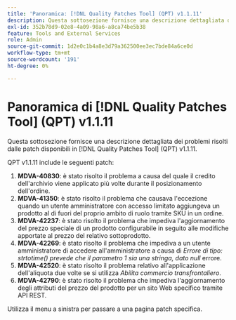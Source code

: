 ```yaml
---
title: 'Panoramica: [!DNL Quality Patches Tool] (QPT) v1.1.11'
description: Questa sottosezione fornisce una descrizione dettagliata dei problemi risolti dalle patch disponibili in  [!DNL Quality Patches Tool] (QPT) v1.1.11.
exl-id: 352b78d9-02e8-4a09-98a6-a8ca74be5b38
feature: Tools and External Services
role: Admin
source-git-commit: 1d2e0c1b4a8e3d79a362500ee3ec7bde84a6ce0d
workflow-type: tm+mt
source-wordcount: '191'
ht-degree: 0%

---
```


# Panoramica di [!DNL Quality Patches Tool] (QPT) v1.1.11

Questa sottosezione fornisce una descrizione dettagliata dei problemi risolti dalle patch disponibili in [!DNL Quality Patches Tool] (QPT) v1.1.11.

QPT v1.1.11 include le seguenti patch:

1. **MDVA-40830**: è stato risolto il problema a causa del quale il credito dell&#39;archivio viene applicato più volte durante il posizionamento dell&#39;ordine.
1. **MDVA-41350**: è stato risolto il problema che causava l&#39;eccezione quando un utente amministratore con accesso limitato aggiungeva un prodotto al di fuori del proprio ambito di ruolo tramite SKU in un ordine.
1. **MDVA-42237**: è stato risolto il problema che impediva l&#39;aggiornamento del prezzo speciale di un prodotto configurabile in seguito alle modifiche apportate al prezzo del relativo sottoprodotto.
1. **MDVA-42269**: è stato risolto il problema che impediva a un utente amministratore di accedere all&#39;amministratore a causa di *Errore di tipo: strtotime() prevede che il parametro 1 sia una stringa, dato null* errore.
1. **MDVA-42520**: è stato risolto il problema relativo all&#39;applicazione dell&#39;aliquota due volte se si utilizza *Abilita commercio transfrontaliero*.
1. **MDVA-42790**: è stato risolto il problema che impediva l&#39;aggiornamento degli attributi del prezzo del prodotto per un sito Web specifico tramite API REST.

Utilizza il menu a sinistra per passare a una pagina patch specifica.
